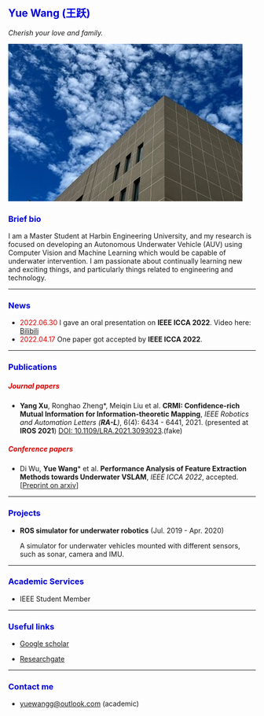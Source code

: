 ## <font color="#0000dd">Yue Wang (王跃)</font>

*Cherish your love and family.*

![sky](sky.jpg)

### <font color="#0000dd">Brief bio</font>

I am a Master Student at Harbin Engineering University, and my research is focused on developing an Autonomous Underwater Vehicle (AUV) using Computer Vision and Machine Learning which would be capable of underwater intervention. I am passionate about continually learning new and exciting things, and particularly things related to engineering and technology.

---

### <font color="#0000dd">News</font>

- <font color="#dd0000">2022.06.30</font> I gave an oral presentation on **IEEE ICCA 2022**. Video here: [Bilibili](https://www.bilibili.com/video/BV1JT41137RZ?spm_id_from=333.999.0.0)
- <font color="#dd0000">2022.04.17</font> One paper got accepted by **IEEE ICCA 2022**.

---

### <font color="#0000dd">Publications</font>

##### <font color="#dd0000">Journal papers</font>

- **Yang Xu**, Ronghao Zheng\*, Meiqin Liu et al. **CRMI: Confidence-rich Mutual Information for Information-theoretic Mapping**, *IEEE Robotics and Automation Letters (**RA-L**)*, 6(4): 6434 - 6441, 2021. (presented at **IROS 2021**) [DOI: 10.1109/LRA.2021.3093023](https://ieeexplore.ieee.org/document/9466474).(fake)

##### <font color="#dd0000">Conference papers</font>

- Di Wu, **Yue Wang**\* et al. **Performance Analysis of Feature Extraction Methods towards Underwater VSLAM**, *IEEE ICCA 2022*, accepted. [[Preprint on arxiv]()]


---

### <font color="#0000dd">Projects</font>

- **ROS simulator for underwater robotics** (Jul. 2019 - Apr. 2020)

  A simulator for underwater vehicles mounted with different sensors, such as sonar, camera and IMU.

---

### <font color="#0000dd">Academic Services</font>

- IEEE Student Member

---

### <font color="#0000dd">Useful links</font>

- [Google scholar]() 

- [Researchgate]() 

---

### <font color="#0000dd">Contact me</font>

- yuewangg@outlook.com (academic)

